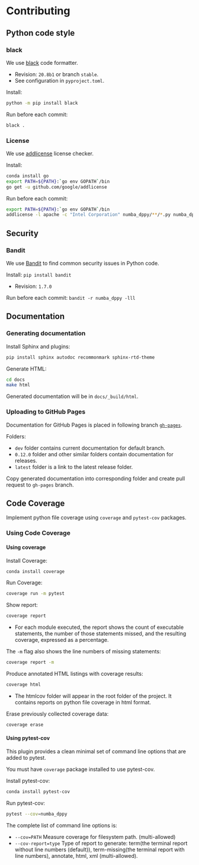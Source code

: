# Contributing

## Python code style

### black

We use [black](https://black.readthedocs.io/en/stable/) code formatter.

- Revision: `20.8b1` or branch `stable`.
- See configuration in `pyproject.toml`.

Install:
```bash
python -m pip install black
```

Run before each commit:
```bash
black .
```

### License

We use [addlicense](https://github.com/google/addlicense) license checker.

Install:
```bash
conda install go
export PATH=${PATH}:`go env GOPATH`/bin
go get -u github.com/google/addlicense
```

Run before each commit:
```bash
export PATH=${PATH}:`go env GOPATH`/bin
addlicense -l apache -c "Intel Corporation" numba_dppy/**/*.py numba_dppy/*.py setup.py
```

## Security

### Bandit

We use [Bandit](https://github.com/PyCQA/bandit) to find common security issues in Python code.

Install: `pip install bandit`

- Revision: `1.7.0`

Run before each commit: `bandit -r numba_dppy -lll`

## Documentation

### Generating documentation

Install Sphinx and plugins:
```bash
pip install sphinx autodoc recommonmark sphinx-rtd-theme
```

Generate HTML:
```bash
cd docs
make html
```

Generated documentation will be in `docs/_build/html`.

### Uploading to GitHub Pages

Documentation for GitHub Pages is placed in following branch
[`gh-pages`](https://github.com/IntelPython/numba-dppy/tree/gh-pages).

Folders:
- `dev` folder contains current documentation for default branch.
- `0.12.0` folder and other similar folders contain documentation for releases.
- `latest` folder is a link to the latest release folder.

Copy generated documentation into corresponding folder and create pull request
to `gh-pages` branch.

## Code Coverage
Implement python file coverage using `coverage` and `pytest-cov` packages.
### Using Code Coverage
#### Using coverage
Install Coverage:
```bash
conda install coverage
```

Run Coverage:
```bash
coverage run -m pytest
```
Show report:
```bash
coverage report
```
- For each module executed, the report shows the count of executable statements, the number of those statements missed, and the resulting coverage, expressed as a percentage.

The `-m` flag also shows the line numbers of missing statements:
```bash
coverage report -m
```
Produce annotated HTML listings with coverage results:
```bash
coverage html
```
- The htmlcov folder will appear in the root folder of the project. It contains reports on python file coverage in html format.

Erase previously collected coverage data:
```bash
coverage erase
```
#### Using pytest-cov
This plugin provides a clean minimal set of command line options that are added to pytest.

You must have `coverage` package installed to use pytest-cov.

Install pytest-cov:
```bash
conda install pytest-cov
```
Run pytest-cov:
```bash
pytest --cov=numba_dppy
```
The complete list of command line options is:
- `--cov=PATH`
Measure coverage for filesystem path. (multi-allowed)
- `--cov-report=type`
Type of report to generate: term(the terminal report without line numbers (default)), term-missing(the terminal report with line numbers), annotate, html, xml (multi-allowed).
